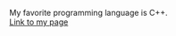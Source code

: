 My favorite programming language is C++.<br/>
[Link to my page](https://xiaojian1202.github.io/cse110_projects/)